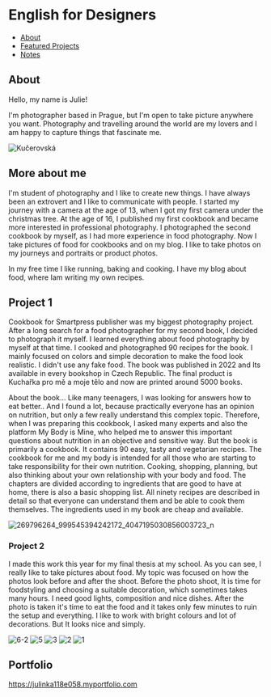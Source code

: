# English for Designers

<!-- This is a comment, only visible to the author: Add a link to your presentation. -->
<!-- Presentations do not need to be a PDF, you may link elsewhere, such as Figma, YouTube, etc. -->
<!-- Consider adding navigation to each section (About, Featured Projects, Notes, etc.) -->


- [About](#about)
- [Featured Projects](#featured-projects)
- [Notes](#notes)

## About

Hello, my name is Julie!

I'm photographer based in Prague, but I'm open to take picture anywhere you want.
Photography and travelling around the world are my lovers and I am happy to capture things that fascinate me.

![Kučerovská](https://github.com/julinka118/English-for-Designers/assets/154224512/528cdca8-7a64-4547-b040-4833f1fc0bb0)


## More about me

I'm student of photography and I like to create new things. I have always been an extrovert and I like to communicate with people. I started my journey with a camera at the age of 13, when I got my first camera under the christmas tree. At the age of 16, I published my first cookbook and became more interested in professional photography. I photographed the second cookbook by myself, as I had more experience in food photography. Now I take pictures of food for cookbooks and on my blog. I like to take photos on my journeys and portraits or product photos. 

In my free time I like running, baking and cooking. I have my blog about food, where Iam writing my own recipes.

## Project 1

Cookbook for Smartpress publisher was my biggest photography project. After a long search for a food photographer for my second book, I decided to photograph it myself. I learned everything about food photography by myself at that time. I cooked and photographed 90 recipes for the book. I mainly focused on colors and simple decoration to make the food look realistic. I didn't use any fake food. The book was published in 2022 and Its available in every bookshop in Czech Republic. 
The final product is Kuchařka pro mě a moje tělo and now are printed around 5000 books. 

About the book...
Like many teenagers, I was looking for answers how to eat better.. And I found a lot, because practically everyone has an opinion on nutrition, but only a few really understand this complex topic. Therefore, when I was preparing this cookbook, I asked many experts and also the platform My Body is Mine, who helped me to answer this important questions about nutrition in an objective and sensitive way. But the book is primarily a cookbook. It contains 90 easy, tasty and vegetarian recipes. The cookbook for me and my body is intended for all those who are starting to take responsibility for their own nutrition. Cooking, shopping, planning, but also thinking about your own relationship with your body and food. The chapters are divided according to ingredients that are good to have at home, there is also a basic shopping list. All ninety recipes are described in detail so that everyone can understand them and be able to cook them themselves. The ingredients used in my book are cheap and available.

![269796264_999545394242172_4047195030856003723_n](https://github.com/julinka118/English-for-Designers/assets/154224512/8122f7aa-2b13-4c31-b5ef-d6e9f2052948)






### Project 2

I made this work this year for my final thesis at my school. As you can see, I really like to take pictures about food. My topic was focused on how the photos look before and after the shoot. Before the photo shoot, It is time for foodstyling and choosing a suitable decoration, which sometimes takes many hours. I need good lights, composition and nice dishes. After the photo is taken it's time to eat the food and it takes only few minutes to ruin the setup and everything. I like to work with bright colours and lot of decorations. But It looks nice and simply. 

![6-2](https://github.com/julinka118/English-for-Designers/assets/154224512/40293ce4-6bd1-42f9-a7aa-7bcce4c17d1c)
![5](https://github.com/julinka118/English-for-Designers/assets/154224512/38997cd2-5d05-421b-ae90-da3c7b0b0f24)
![3](https://github.com/julinka118/English-for-Designers/assets/154224512/bdbc1aa2-8d7b-45c6-9276-9c6321d0c892)
![2](https://github.com/julinka118/English-for-Designers/assets/154224512/db7502bb-f099-4ed2-897a-09802787238b)
![1](https://github.com/julinka118/English-for-Designers/assets/154224512/577bb4b0-b731-4ebb-a3ed-88cb5aa4ae08)



## Portfolio 

https://julinka118e058.myportfolio.com


